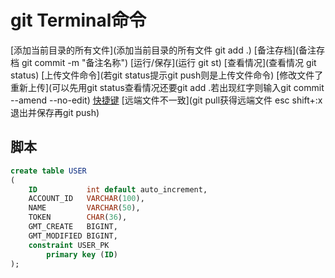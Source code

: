 # git Terminal命令
[添加当前目录的所有文件](添加当前目录的所有文件 git add .)
[备注存档](备注存档 git commit -m "备注名称")
[运行/保存](运行 git st)
[查看情况](查看情况 git status)
[上传文件命令](若git status提示git push则是上传文件命令)
[修改文件了重新上传](可以先用git status查看情况还要git add .若出现红字则输入git commit --amend --no-edit)
[快捷键](alt+鼠标左键向下拉可以多行输入，shift+方向键选中，ctrl+方向键到左边或者右边,ctrl+shift+方向键功能同时使用)
[远端文件不一致](git pull获得远端文件 esc shift+:x退出并保存再git push)

## 脚本
```sql
create table USER
(
    ID           int default auto_increment,
    ACCOUNT_ID   VARCHAR(100),
    NAME         VARCHAR(50),
    TOKEN        CHAR(36),
    GMT_CREATE   BIGINT,
    GMT_MODIFIED BIGINT,
    constraint USER_PK
        primary key (ID)
);
```